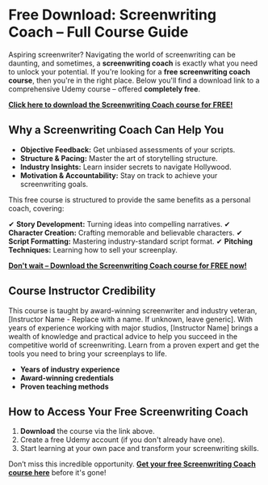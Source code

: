 # Free Download: Screenwriting Coach – Full Course Guide

Aspiring screenwriter? Navigating the world of screenwriting can be daunting, and sometimes, a **screenwriting coach** is exactly what you need to unlock your potential. If you're looking for a **free screenwriting coach course**, then you're in the right place. Below you'll find a download link to a comprehensive Udemy course – offered **completely free**.

[**Click here to download the Screenwriting Coach course for FREE!**](https://udemywork.com/screenwriting-coach)

## Why a Screenwriting Coach Can Help You

*   **Objective Feedback:** Get unbiased assessments of your scripts.
*   **Structure & Pacing:** Master the art of storytelling structure.
*   **Industry Insights:** Learn insider secrets to navigate Hollywood.
*   **Motivation & Accountability:** Stay on track to achieve your screenwriting goals.

This free course is structured to provide the same benefits as a personal coach, covering:

✔ **Story Development:** Turning ideas into compelling narratives.
✔ **Character Creation:** Crafting memorable and believable characters.
✔ **Script Formatting:** Mastering industry-standard script format.
✔ **Pitching Techniques:** Learning how to sell your screenplay.

[**Don't wait – Download the Screenwriting Coach course for FREE now!**](https://udemywork.com/screenwriting-coach)

## Course Instructor Credibility

This course is taught by award-winning screenwriter and industry veteran, [Instructor Name - Replace with a name. If unknown, leave generic]. With years of experience working with major studios, [Instructor Name] brings a wealth of knowledge and practical advice to help you succeed in the competitive world of screenwriting. Learn from a proven expert and get the tools you need to bring your screenplays to life.

*   **Years of industry experience**
*   **Award-winning credentials**
*   **Proven teaching methods**

## How to Access Your Free Screenwriting Coach

1.  **Download** the course via the link above.
2.  Create a free Udemy account (if you don't already have one).
3.  Start learning at your own pace and transform your screenwriting skills.

Don’t miss this incredible opportunity. **[Get your free Screenwriting Coach course here](https://udemywork.com/screenwriting-coach)** before it's gone!
